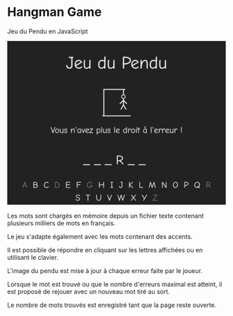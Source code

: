 # Hangman Game

Jeu du Pendu en JavaScript

![screenshot](/screenshot.png)

Les mots sont chargés en mémoire depuis un fichier texte contenant plusieurs milliers de mots en français.

Le jeu s'adapte également avec les mots contenant des accents.

Il est possible de répondre en cliquant sur les lettres affichées ou en utilisant le clavier.

L'image du pendu est mise à jour à chaque erreur faite par le joueur.

Lorsque le mot est trouvé ou que le nombre d'erreurs maximal est atteint, il est proposé de rejouer avec un nouveau mot tiré au sort.

Le nombre de mots trouvés est enregistré tant que la page reste ouverte.